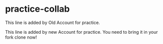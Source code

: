 # practice-collab

This line is added by Old Account for practice.


This line is added by new Account for practice. You need to bring it in your fork clone now!
